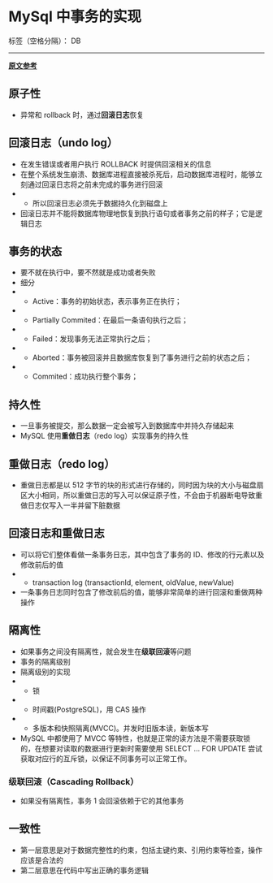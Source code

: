 # MySql 中事务的实现

标签（空格分隔）： DB

---

**[原文参考](https://draveness.me/mysql-transaction)**

## 原子性
- 异常和 rollback 时，通过**回滚日志**恢复

## 回滚日志（undo log）
- 在发生错误或者用户执行 ROLLBACK 时提供回滚相关的信息
- 在整个系统发生崩溃、数据库进程直接被杀死后，启动数据库进程时，能够立刻通过回滚日志将之前未完成的事务进行回滚
- - 所以回滚日志必须先于数据持久化到磁盘上
- 回滚日志并不能将数据库物理地恢复到执行语句或者事务之前的样子；它是逻辑日志

## 事务的状态
- 要不就在执行中，要不然就是成功或者失败
- 细分
- - Active：事务的初始状态，表示事务正在执行；
- - Partially Commited：在最后一条语句执行之后；
- - Failed：发现事务无法正常执行之后；
- - Aborted：事务被回滚并且数据库恢复到了事务进行之前的状态之后；
- - Commited：成功执行整个事务；

## 持久性
- 一旦事务被提交，那么数据一定会被写入到数据库中并持久存储起来
- MySQL 使用**重做日志**（redo log）实现事务的持久性

## 重做日志（redo log）
- 重做日志都是以 512 字节的块的形式进行存储的，同时因为块的大小与磁盘扇区大小相同，所以重做日志的写入可以保证原子性，不会由于机器断电导致重做日志仅写入一半并留下脏数据

## 回滚日志和重做日志
- 可以将它们整体看做一条事务日志，其中包含了事务的 ID、修改的行元素以及修改前后的值
- - transaction log (transactionId, element, oldValue, newValue)
- 一条事务日志同时包含了修改前后的值，能够非常简单的进行回滚和重做两种操作

## 隔离性
- 如果事务之间没有隔离性，就会发生在**级联回滚**等问题
- 事务的隔离级别
- 隔离级别的实现
- - 锁
- - 时间戳(PostgreSQL)，用 CAS 操作
- - 多版本和快照隔离(MVCC)。并发时旧版本读，新版本写
- MySQL 中都使用了 MVCC 等特性，也就是正常的读方法是不需要获取锁的，在想要对读取的数据进行更新时需要使用 SELECT ... FOR UPDATE 尝试获取对应行的互斥锁，以保证不同事务可以正常工作。

### 级联回滚（Cascading Rollback）
- 如果没有隔离性，事务 1 会回滚依赖于它的其他事务

## 一致性
- 第一层意思是对于数据完整性的约束，包括主键约束、引用约束等检查，操作应该是合法的
- 第二层意思在代码中写出正确的事务逻辑




